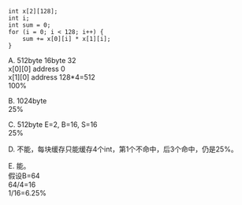 ```
int x[2][128];
int i;
int sum = 0;
for (i = 0; i < 128; i++) {
    sum += x[0][i] * x[1][i];
}
```

A. 512byte  16byte  32  
x[0][0] address 0  
x[1][0] address 128*4=512  
100%  

B. 1024byte  
25%  

C. 512byte E=2, B=16, S=16  
25%  

D. 不能，每块缓存只能缓存4个int，第1个不命中，后3个命中，仍是25%。 

E. 能。  
假设B=64  
64/4=16  
1/16=6.25%